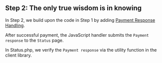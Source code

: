 ## Step 2: The only true wisdom is in knowing

In Step 2, we build upon the code in Step 1 by adding [Payment Response Handling](https://payabbhi.com/docs/integration/#payment-response-handling).

After successful payment, the JavaScript handler submits the `Payment response` to the `Status` page.

In Status.php, we verify the `Payment response` via the utility function in the client library.
